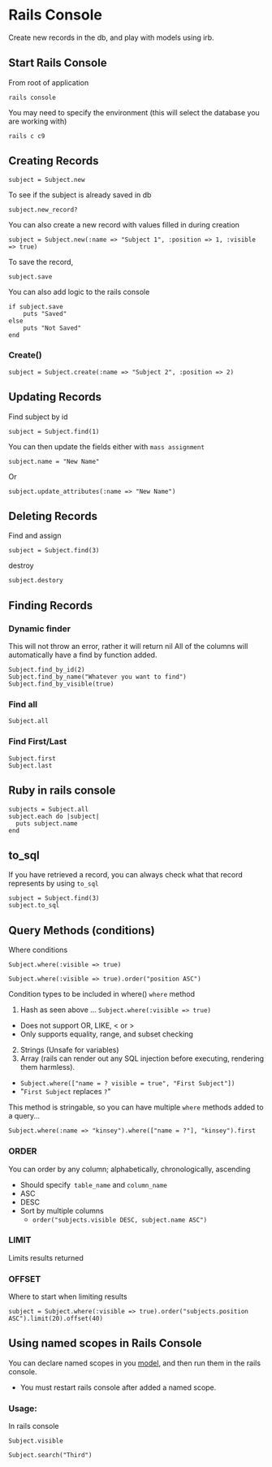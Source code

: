 # Rails Console
Create new records in the db, and play with models using irb.

## Start Rails Console
From root of application
```
rails console
```
You may need to specify the environment (this will select the database you are working with)
```
rails c c9
```

## Creating Records
```
subject = Subject.new
```

To see if the subject is already saved in db
```
subject.new_record?
```

You can also create a new record with values filled in during creation
```
subject = Subject.new(:name => "Subject 1", :position => 1, :visible => true)
```

To save the record,
```
subject.save
```

You can also add logic to the rails console
```
if subject.save
    puts "Saved"
else
    puts "Not Saved"
end
```

### Create()
```
subject = Subject.create(:name => "Subject 2", :position => 2)
```

## Updating Records
Find subject by id
```
subject = Subject.find(1)
```
You can then update the fields either with `mass assignment`
```
subject.name = "New Name"
```
Or
```
subject.update_attributes(:name => "New Name")
```

## Deleting Records
Find and assign
```
subject = Subject.find(3)
```
destroy
```
subject.destory
```

## Finding Records
### Dynamic finder
This will not throw an error, rather it will return nil
All of the columns will automatically have a find by function added.
```
Subject.find_by_id(2)
Subject.find_by_name("Whatever you want to find")
Subject.find_by_visible(true)
```

### Find all
```
Subject.all
```
### Find First/Last
```
Subject.first
Subject.last
```

## Ruby in rails console
```
subjects = Subject.all
subject.each do |subject|
  puts subject.name
end
```

## to_sql
If you have retrieved a record, you can always check what that record represents by using `to_sql`
```
subject = Subject.find(3)
subject.to_sql
```

## Query Methods (conditions)
Where conditions
```
Subject.where(:visible => true)
```

```
Subject.where(:visible => true).order("position ASC")
```

Condition types to be included in where()
`where` method
1. Hash as seen above ... `Subject.where(:visible => true)`
 - Does not support OR, LIKE, < or >
 - Only supports equality, range, and subset checking
2. Strings (Unsafe for variables)
3. Array (rails can render out any SQL injection before executing, rendering them harmless).
 - `Subject.where(["name = ? visible = true", "First Subject"])`
 - "`First Subject` replaces `?`"

This method is stringable, so you can have multiple `where` methods added to a query...
```
Subject.where(:name => "kinsey").where(["name = ?"], "kinsey").first
```

### ORDER
You can order by any column; alphabetically, chronologically, ascending
* Should specify` table_name` and `column_name`
* ASC
* DESC
* Sort by multiple columns
  - `order("subjects.visible DESC, subject.name ASC")`

### LIMIT
Limits results returned

### OFFSET
Where to start when limiting results

```
subject = Subject.where(:visible => true).order("subjects.position ASC").limit(20).offset(40)
```

## Using named scopes in Rails Console
You can declare named scopes in you [model]('../app/models/subject.rb'), and then run them in the rails console.
* You must restart rails console after added a named scope.

### Usage:
In rails console
```
Subject.visible
```

```
Subject.search("Third")
```
